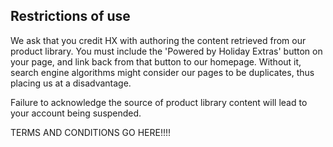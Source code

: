 ## Restrictions of use

We ask that you credit HX with authoring the content retrieved from our product library. You must include the 'Powered by Holiday Extras' button on your page, and link back from that button to our homepage. Without it, search engine algorithms might consider our pages to be duplicates, thus placing us at a disadvantage.

Failure to acknowledge the source of product library content will lead to your account being suspended.

TERMS AND CONDITIONS GO HERE!!!!
